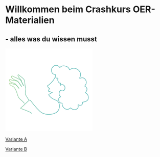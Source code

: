 # Willkommen beim Crashkurs OER-Materialien 
## - alles was du wissen musst

![Welcome](images/imgWelcome.png)



[Variante A](variante1.md)

[Variante B](variante2.md)

